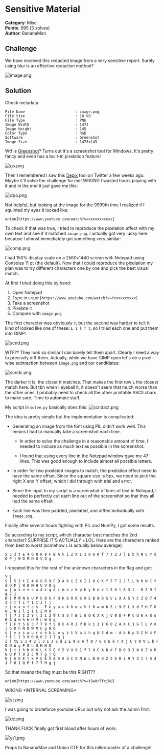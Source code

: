 # Sensitive Material

**Category**: Misc \
**Points**: 995 (3 solves) \
**Author**: BananaMan

## Challenge

We have received this redacted image from a very sensitive report. Surely
using blur is an effective redaction method?

![image.png](image.png)

## Solution

Check metadata:
```
File Name                       : image.png
File Size                       : 18 kB
File Type                       : PNG
Image Width                     : 1473
Image Height                    : 145
Color Type                      : RGB
Software                        : Greenshot
Image Size                      : 1473x145
```

Wtf is [Greenshot](https://github.com/greenshot/greenshot)? Turns out it's a
screenshot tool for Windows. It's pretty fancy and even has a built-in
pixelation feature!

![gs.png](gs.png)

Then I remembered I saw this [Depix](https://github.com/beurtschipper/Depix)
tool on Twitter a few weeks ago. Maybe it'll solve the challenge for me!
WRONG I wasted hours playing with it and in the end it just gave me this:

![dpo.png](dpo.png)

Not helpful, but looking at the image for the 9999th time I realized if I
squinted my eyes it looked like:
```
union{https://www.youtube.com/watch?v=xxxxxxxxxxx}
```

To check if that was true, I tried to reproduce the pixelation effect with my
own text and see if it matched `image.png`. I actually got very lucky here
because I almost immediately got something very similar:

![comp.png](comp.png)

I had 150% display scale on a 2560x1440 screen with Notepad using Consolas 11
pt (the default). Now that I could reproduce the pixelation my plan was to
try different characters one by one and pick the best visual match.

At first I tried doing this by hand:
1. Open Notepad
2. Type in `union{https://www.youtube.com/watch?v=Yxxxxxxxxxx}`
2. Take a screenshot
3. Pixelate it
4. Compare with `image.png`

The first character was obviously `Y`, but the second was harder to tell: it
kind of looked like one of these: `L 1 l f t`, so I tried each one and put
them into GIMP:

![scnd.png](scnd.png)

WTF?? They look so similar I can barely tell them apart. Clearly I need a way
to precisely diff them. Actually, while we have GIMP open let's do a
pixel-wise subtraction between `image.png` and our candidates:

![scndc.png](scndc.png)

The darker it is, the closer it matches. That makes the first row `L` the
closest match here. But tbh when I eyeball it, it doesn't seem that much
worse than the other ones. I probably need to check all the other printable
ASCII chars to make sure. Time to automate stuff.

My script in `solve.py` basically does this:
![scndact.png](scndact.png)

The idea is pretty simple but the implementation is complicated:

- Generating an image from the font using PIL didn't work well. This means I
  had to manually take a screenshot each time.

  - In order to solve the challenge in a reasonable amount of time, I needed to
    include as much text as possible in the screenshot.

  - I found that using every line in the Notepad window gave me 47 lines. This
    was good enough to include almost all possible letters.

- In order for two pixelated images to match, the pixelation effect need to
  have the same offset. Since the square size is 5px, we need to pick the right
  X and Y offset, which I did through with trial and error.

- Since the input to my script is a screenshot of lines of text in Notepad, I
  needed to perfectly cut each line out of the screenshot so that they all had
  the same offset.

- Each line was then padded, pixelated, and diffed individually with `image.png`.

Finally after several hours fighting with PIL and NumPy, I got some results.

So according to my script, which character best matches the 2nd character?
SURPRISE IT'S ACTUALLY `S` LOL. Here are the characters ranked from best to
worst (somehow `L` is actually below average):
```
S 5 3 t E 4 6 8 R 9 F B A k i Z X I 1 0 G K f 7 T 2 J l L b h N C Y d O P j W D M H U V Q g
```

I repeated this for the rest of the unknown characters in the flag and got:
```
Y |
S | 5 3 t E 4 6 8 R 9 F B A k i Z X I 1 0 G K f 7 T 2 J l L b h N C Y d O P j W D M H U V Q g
w | u x o v s a 4 c q d i m n z k p b y 6 e r 1 5 h l 8 3 t - 0 2 9 f g 7 j _
H | M W N h U P b 0 k F d K G R O 6 9 E B 8 D S V L X A 5 Y C Z Q 7 4 2 3 t f i T 1 I J l j
r | v x n f c s - F e y a u k h o z V t 6 w m b 3 i 9 E L X d 7 H T 8 U J N 1 l 2 I C Z M D _
T | 7 J I Z Y l 3 1 2 9 t S 5 f E i G O K X R j V 0 D F P C U 6 k 8 d B A 4 N h b H M L W Q g
f | F t 5 E 3 7 T 9 Y S 8 6 4 R J P B k i 2 I K 0 Z A X C 1 G l L V d j b O h N D W M U g H Q
c | v x s w u r o n k L e y z t V a i h q U E d m - A b 6 p 5 C H 4 F f I l 1 3 9 D 8 0 2 J 7 g j
i | tS 5 1 4 2 l 3 I J 6 d Z E 9 8 A f 0 7 G K B k T X j C Y R V L b F O N W g P D h U M H Q
k | t i h b K 6 L X S E Y 5 V U 9 1 f l H C A N d F B 0 3 I W 8 Z 4 R G D P T O 2 J M 7 g j Q
U | G K E t k V b 6 S A 5 8 d C X N W L B O 0 Z 2 h D i 9 Y 3 1 l R 4 J F H I Q P f 7 T M g j
```

So that means the flag must be this RIGHT??
```
union{https://www.youtube.com/watch?v=YSwHrTfcikU}
```

WRONG \*INTERNAL SCREAMING\*

![yt.png](yt.png)

I was going to bruteforce youtube URLs but why not ask the admin first:

![dc.png](dc.png)

THANK FUCK finally got first blood after hours of work.

![yt1.png](yt1.png)

Props to BananaMan and Union CTF for this rollercoaster of a challenge!
